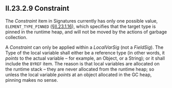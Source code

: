 ## II.23.2.9 Constraint

The _Constraint_ item in Signatures currently has only one possible value, `ELEMENT_TYPE_PINNED` (§[II.23.1.16](#todo-missing-hyperlink)), which specifies that the target type is pinned in the runtime heap, and will not be moved by the actions of garbage collection.

A _Constraint_ can only be applied within a _LocalVarSig_ (not a _FieldSig_).  The Type of the local variable shall either be a reference type (in other words, it *points* to the actual variable &ndash; for example, an Object, or a String); or it shall include the `BYREF` item. The reason is that local variables are allocated on the runtime stack &ndash; they are never allocated from the runtime heap; so unless the local variable *points* at an object allocated in the GC heap, pinning makes no sense.
